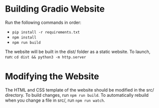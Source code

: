# Building Gradio Website

Run the following commands in order:
- `pip install -r requirements.txt`
- `npm install`
- `npm run build`

The website will be built in the dist/ folder as a static website. To launch, run: `cd dist && python3 -m http.server`

# Modifying the Website

The HTML and CSS template of the website should be modified in the src/ directory. To build changes, run `npm run build`. To automatically rebuild when you change a file in src/, run `npm run watch`.